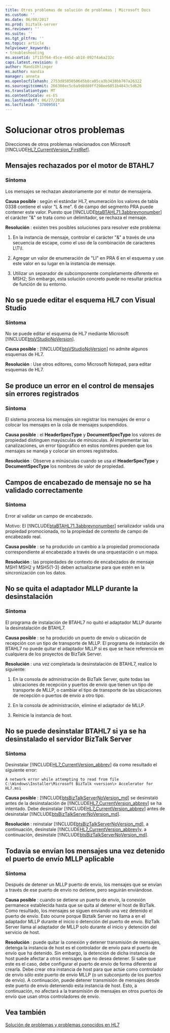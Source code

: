```yaml
---
title: Otros problemas de solución de problemas | Microsoft Docs
ms.custom: ''
ms.date: 06/08/2017
ms.prod: biztalk-server
ms.reviewer: ''
ms.suite: ''
ms.tgt_pltfrm: ''
ms.topic: article
helpviewer_keywords:
- troubleshooting
ms.assetid: 1f115f64-45ce-445d-ab18-092f4a6a232c
caps.latest.revision: 8
author: MandiOhlinger
ms.author: mandia
manager: anneta
ms.openlocfilehash: 2753d85050506d5b8ca05ca3b3438bb767a26322
ms.sourcegitcommit: 266308ec5c6a9d8d80ff298ee6051b4843c5d626
ms.translationtype: MT
ms.contentlocale: es-ES
ms.lasthandoff: 06/27/2018
ms.locfileid: "37009501"
---
```

# <a name="troubleshooting-other-issues"></a>Solucionar otros problemas
Direcciones de otros problemas relacionados con Microsoft [!INCLUDE[HL7_CurrentVersion_FirstRef](../../includes/hl7-currentversion-firstref-md.md)].  
  
## <a name="message-rejected-by-the-btahl7-engine"></a>Mensajes rechazados por el motor de BTAHL7  
  
### <a name="symptom"></a>Síntoma  
 Los mensajes se rechazan aleatoriamente por el motor de mensajería.  
  
**Causa posible** : según el estándar HL7, enumeración los valores de tabla 0338 contiene el valor "L & me". 6 de campo del segmento PRA puede contener este valor. Puesto que [!INCLUDE[btaBTAHL71.3abbrevnonumber](../../includes/btabtahl71-3abbrevnonumber-md.md)] el carácter "&" se trata como un delimitador, se rechaza el mensaje.  
  
**Resolución** : existen tres posibles soluciones para resolver este problema:  
  
1.  En la instancia de mensaje, controlar el carácter "&" a través de una secuencia de escape, como el uso de la combinación de caracteres L\T\I.  
  
2.  Agregar un valor de enumeración de "LI" en PRA 6 en el esquema y use este valor en su lugar en la instancia de mensaje.  
  
3.  Utilizar un separador de subcomponente completamente diferente en MSH2; Sin embargo, esta solución concreto puede no resultar práctica de función de su entorno.  
  
## <a name="cannot-edit-the-hl7-schema-using-visual-studio"></a>No se puede editar el esquema HL7 con Visual Studio  
  
### <a name="symptom"></a>Síntoma  
 No se puede editar el esquema de HL7 mediante Microsoft [!INCLUDE[btsVStudioNoVersion](../../includes/btsvstudionoversion-md.md)].  
  
**Causa posible** : [!INCLUDE[btsVStudioNoVersion](../../includes/btsvstudionoversion-md.md)] no admite algunos esquemas de HL7.  
  
**Resolución** : Use otros editores, como Microsoft Notepad, para editar esquemas de HL7.  
  
## <a name="message-handling-fails-with-no-errors-logged"></a>Se produce un error en el control de mensajes sin errores registrados  
  
### <a name="symptom"></a>Síntoma  
 El sistema procesa los mensajes sin registrar los mensajes de error o colocar los mensajes en la cola de mensajes suspendidos.  
  
**Causa posible** : el **HeaderSpecType** y **DocumentSpecType** los valores de propiedad distinguen mayúsculas de minúsculas. Al implementar las canalizaciones, un error tipográfico en estos nombres pueden que los mensajes se maneja y colocar sin errores registrados.  
  
**Resolución** : Observe a minúsculas cuando se usa el **HeaderSpecType** y **DocumentSpecType** los nombres de valor de propiedad.  
  
## <a name="message-header-fields-are-not-validated-correctly"></a>Campos de encabezado de mensaje no se ha validado correctamente  
  
### <a name="symptom"></a>Síntoma  
 Error al validar un campo de encabezado.  
  
 Motivo: El [!INCLUDE[btaBTAHL71.3abbrevnonumber](../../includes/btabtahl71-3abbrevnonumber-md.md)] serializador valida una propiedad promocionada, no la propiedad de contexto de campo de encabezado real.  
  
**Causa posible** : se ha producido un cambio a la propiedad promocionada correspondiente al encabezado a través de una orquestación o un mapa.  
  
**Resolución** : las propiedades de contexto de encabezados de mensaje MSH1 MSH2 y MSH5{1-3} deben actualizarse para que estén en la sincronización con los datos.  
  
## <a name="the-mllp-adapter-is-not-removed-during-uninstall"></a>No se quita el adaptador MLLP durante la desinstalación  
  
### <a name="symptom"></a>Síntoma  
 El programa de instalación de BTAHL7 no quitó el adaptador MLLP durante la desinstalación de BTAHL7.  
  
**Causa posible** : se ha producido un puerto de envío o ubicación de recepción con un tipo de transporte de MLLP. El programa de instalación de BTAHL7 no puede quitar el adaptador MLLP si es que se hace referencia en cualquiera de los proyectos de BizTalk Server.  
  
**Resolución** : una vez completada la desinstalación de BTAHL7, realice lo siguiente:  
  
1.  En la consola de administración de BizTalk Server, quite todas las ubicaciones de recepción y puertos de envío que tienen un tipo de transporte de MLLP, o cambiar el tipo de transporte de las ubicaciones de recepción o puertos de envío a otro tipo.  
  
2.  En la consola de administración, elimine el adaptador de MLLP.  
  
3.  Reinicie la instancia de host.  
  
## <a name="btahl7-cannot-be-uninstalled-if-biztalk-server-has-already-been-uninstalled"></a>No se puede desinstalar BTAHL7 si ya se ha desinstalado el servidor BizTalk Server  
  
### <a name="symptom"></a>Síntoma  
 Desinstalar [!INCLUDE[HL7_CurrentVersion_abbrev](../../includes/hl7-currentversion-abbrev-md.md)] da como resultado el siguiente error:  
  
`A network error while attempting to read from file C:\Windows\Installer\Microsoft BizTalk <version\> Accelerator for HL7.msi`
  
**Causa posible** : [!INCLUDE[btsBizTalkServerNoVersion_md](../../includes/btsbiztalkservernoversion-md.md)] se desinstaló antes de la desinstalación de [!INCLUDE[HL7_CurrentVersion_abbrev](../../includes/hl7-currentversion-abbrev-md.md)] se ha intentado. Debe desinstalar [!INCLUDE[HL7_CurrentVersion_abbrev](../../includes/hl7-currentversion-abbrev-md.md)] antes de desinstalar [!INCLUDE[btsBizTalkServerNoVersion_md](../../includes/btsbiztalkservernoversion-md.md)].  
  
**Resolución** : reinstalar [!INCLUDE[btsBizTalkServerNoVersion_md](../../includes/btsbiztalkservernoversion-md.md)], a continuación, desinstale [!INCLUDE[HL7_CurrentVersion_abbrev](../../includes/hl7-currentversion-abbrev-md.md)]y, a continuación, desinstale [!INCLUDE[btsBizTalkServerNoVersion_md](../../includes/btsbiztalkservernoversion-md.md)].  
  
## <a name="messages-are-still-sent-after-the-applicable-mllp-send-port-has-been-stopped"></a>Todavía se envían los mensajes una vez detenido el puerto de envío MLLP aplicable  
  
### <a name="symptom"></a>Síntoma  
 Después de detener un MLLP puerto de envío, los mensajes que se envían a través de ese puerto de envío no detiene, pero seguirán enviándose.  
  
**Causa posible** : cuando se detiene un puerto de envío, la conexión permanece establecida hasta que se quita al detener el host de BizTalk. Como resultado, los mensajes se siguen enviando una vez detenido el puerto de envío. Esto ocurre porque Biztalk Server no llama a en el adaptador MLLP durante el inicio o detención del puerto de envío. BizTalk Server llama al adaptador de MLLP solo durante el inicio y detención del servicio de host.  
  
**Resolución** : puede quitar la conexión y detener transmisión de mensajes, detenga la instancia de host es el controlador de envío para el puerto de envío que ha detenido. Sin embargo, la detención de dicha instancia de host puede afectar a otros mensajes que no desea detener. Si sabe que este es el caso, debe configurar el puerto de envío de forma diferente al crearla. Debe crear otra instancia de host para que actúe como controlador de envío sólo este puerto de envío MLLP (o un subconjunto de los puertos de envío). A continuación, puede detener transmisión de mensajes desde este puerto de envío deteniendo esta instancia de host. Esto, a continuación, no afectará a la transmisión de mensajes en otros puertos de envío que usan otros controladores de envío.  
  
## <a name="see-also"></a>Vea también  
 [Solución de problemas y problemas conocidos en HL7](../../adapters-and-accelerators/accelerator-hl7/troubleshooting-and-known-issues-in-hl7.md)
